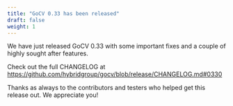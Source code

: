 ```yaml
---
title: "GoCV 0.33 has been released"
draft: false
weight: 1
---
```


We have just released GoCV 0.33 with some important fixes and a couple of highly sought after features.

Check out the full CHANGELOG at https://github.com/hybridgroup/gocv/blob/release/CHANGELOG.md#0330

Thanks as always to the contributors and testers who helped get this release out. We appreciate you!
